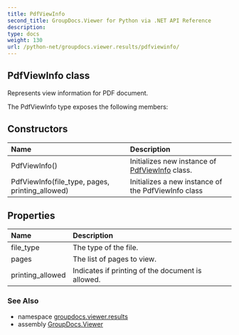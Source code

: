 ```yaml
---
title: PdfViewInfo
second_title: GroupDocs.Viewer for Python via .NET API Reference
description: 
type: docs
weight: 130
url: /python-net/groupdocs.viewer.results/pdfviewinfo/
---
```


## PdfViewInfo class

Represents view information for PDF document.

The PdfViewInfo type exposes the following members:
## Constructors
| Name | Description |
| :- | :- |
|PdfViewInfo()|Initializes new instance of [PdfViewInfo](/viewer/python-net/groupdocs.viewer.results/pdfviewinfo/) class.|
|PdfViewInfo(file_type, pages, printing_allowed)|Initializes a new instance of the PdfViewInfo class|
## Properties
| Name | Description |
| :- | :- |
|file_type|The type of the file.|
|pages|The list of pages to view.|
|printing_allowed|Indicates if printing of the document is allowed.|

### See Also

* namespace [groupdocs.viewer.results](/viewer/python-net/groupdocs.viewer.results/)
* assembly [GroupDocs.Viewer](/viewer/python-net/)

